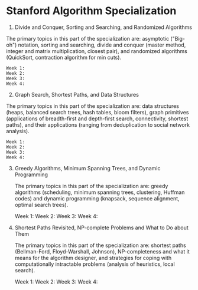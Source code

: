 # Stanford Algorithm Specialization


1. Divide and Conquer, Sorting and Searching, and Randomized Algorithms

The primary topics in this part of the specialization are: asymptotic ("Big-oh") notation, sorting and searching, divide and conquer (master method, integer and matrix multiplication, closest pair), and randomized algorithms (QuickSort, contraction algorithm for min cuts).

    Week 1: 
    Week 2:
    Week 3:
    Week 4:
    
2. Graph Search, Shortest Paths, and Data Structures

The primary topics in this part of the specialization are: data structures (heaps, balanced search trees, hash tables, bloom filters), graph primitives (applications of breadth-first and depth-first search, connectivity, shortest paths), and their applications (ranging from deduplication to social network analysis).

    Week 1:
    Week 2:
    Week 3:
    Week 4:

3. Greedy Algorithms, Minimum Spanning Trees, and Dynamic Programming

    The primary topics in this part of the specialization are: greedy   algorithms (scheduling, minimum spanning trees, clustering, Huffman codes) and dynamic programming (knapsack, sequence alignment, optimal search trees).
    
    Week 1:
    Week 2:
    Week 3:
    Week 4:
    
4. Shortest Paths Revisited, NP-complete Problems and What to Do about Them

    The primary topics in this part of the specialization are: shortest paths (Bellman-Ford, Floyd-Warshall, Johnson), NP-completeness and what it means for the algorithm designer, and strategies for coping with computationally intractable problems (analysis of heuristics, local search).
    
    Week 1:
    Week 2:
    Week 3:
    Week 4:
    
  

